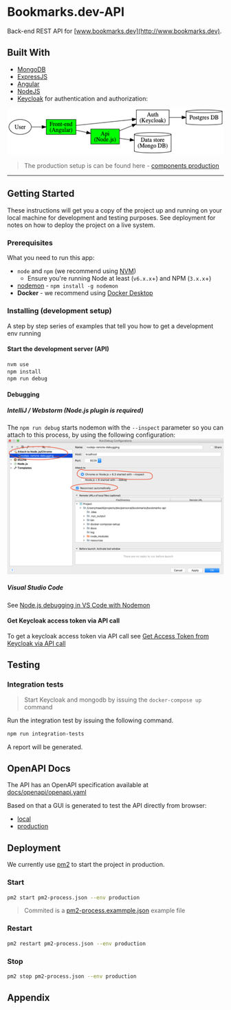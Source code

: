 # Bookmarks.dev-API

Back-end REST API for [www.bookmarks.dev](http://www.bookmarks.dev).

## Built With
* [MongoDB](https://docs.mongodb.com/manual/)
* [ExpressJS](https://expressjs.com/en/api.html)
* [Angular](https://angular.io/docs/ts/latest/)
* [NodeJS](https://nodejs.org/en/docs/)
* [Keycloak](http://www.keycloak.org/) for authentication and authorization:

 ![components-graph](docs/graphviz/components-graph.png)

> The production setup is can be found here - [components production](https://raw.githubusercontent.com/wiki/CodepediaOrg/bookmarks-api/images/network-diagram.png)
***

## Getting Started

These instructions will get you a copy of the project up and running on your local machine for development and testing purposes.
 See deployment for notes on how to deploy the project on a live system.

### Prerequisites

What you need to run this app:
* `node` and `npm` (we recommend using [NVM](https://github.com/creationix/nvm))
  * Ensure you're running Node at least (`v6.x.x`+) and NPM (`3.x.x`+)
* [nodemon](https://nodemon.io/) - `npm install -g nodemon`
* **Docker** - we recommend using [Docker Desktop](https://www.docker.com/products/docker-desktop)

### Installing (development setup)

A step by step series of examples that tell you how to get a development env running

#### Start the development server (API)

```bash
nvm use
npm install
npm run debug
```

#### Debugging

##### IntelliJ / Webstorm (Node.js plugin is required)
The ``npm run debug`` starts nodemon with the `--inspect` parameter so you can attach to this process, by using the following configuration:
![nodejs-remote-debugging](docs/debugging/attach-to-nodemon-process.png)


##### Visual Studio Code
See [Node.js debugging in VS Code with Nodemon](https://github.com/microsoft/vscode-recipes/tree/master/nodemon)


#### Get Keycloak access token via API call
To get a keycloak access token via API call see [Get Access Token from Keycloak via API call](../documentation/keycloak/get-access-token.md)

## Testing

### Integration tests

> Start Keycloak and mongodb by issuing the `docker-compose up` command

Run the integration test by issuing the following command.

```bash
npm run integration-tests
```

A report will be generated.

## OpenAPI Docs

The API has an OpenAPI specification available at [docs/openapi/openapi.yaml](docs/openapi/openapi.yaml)

Based on that a GUI is generated to test the API directly from browser:
* [local](http://localhost:3000/api/docs)
* [production](https://www.bookmarks.dev/api/docs)

## Deployment

We currently use [pm2](https://pm2.keymetrics.io/) to start the project in production.

### Start
```bash
pm2 start pm2-process.json --env production
```

> Commited is a [pm2-process.exammple.json](pm2-process.exammple.json) example file

### Restart
```bash
pm2 restart pm2-process.json --env production
```

### Stop
```bash
pm2 stop pm2-process.json --env production
```



## Appendix



